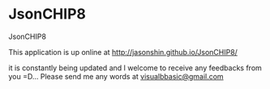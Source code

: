 JsonCHIP8
=========

JsonCHIP8

This application is up online at http://jasonshin.github.io/JsonCHIP8/

it is constantly being updated and I welcome to receive any feedbacks from you =D... Please send me any words at 
visualbbasic@gmail.com 

